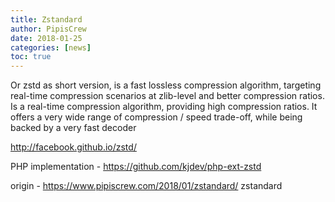 ```yaml
---
title: Zstandard
author: PipisCrew
date: 2018-01-25
categories: [news]
toc: true
---
```


Or zstd as short version, is a fast lossless compression algorithm, targeting real-time compression scenarios at zlib-level and better compression ratios. Is a real-time compression algorithm, providing high compression ratios. It offers a very wide range of compression / speed trade-off, while being backed by a very fast decoder

http://facebook.github.io/zstd/

PHP implementation - https://github.com/kjdev/php-ext-zstd

origin - https://www.pipiscrew.com/2018/01/zstandard/ zstandard